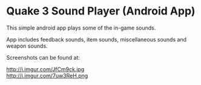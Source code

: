 Quake 3 Sound Player (Android App)
================================================

This simple android app plays some of the in-game sounds.

App includes feedback sounds, item sounds, miscellaneous sounds and weapon sounds.

Screenshots can be found at: 

http://i.imgur.com/JfCm9ck.jpg<br>
http://i.imgur.com/7uw3ReH.png
